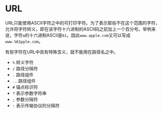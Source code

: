 # URL

URL只能使用ASCII字符之中的可打印字符。为了表示那些不在这个范围的字符，允许将字符转义，即在该字符十六进制的ASCII码之前加上一个百分号。举例来说，字符`a`的十六进制ASCII是`61`，因此`www.apple.com`又可以写成`www.%61pple.com`。

有些字符在URL中具有特殊含义，就不能用在路径名之中。

- `%` 转义字符
- `/` 路径分隔符
- `.` 路径组件
- `..` 路径组件
- `#` 锚点标识符
- `?` 表示参数字符串
- `;` 参数分隔符
- `:` 表示传输协议的分隔符

